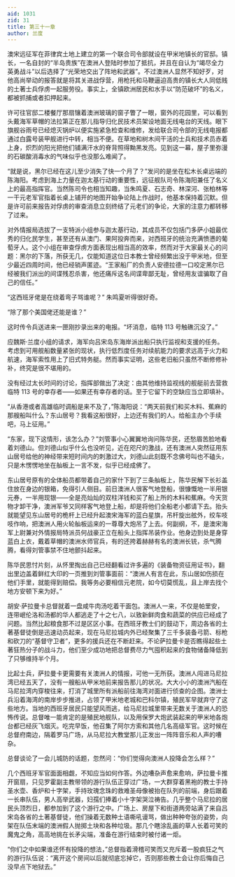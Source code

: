 ```yaml
---
aid: 1031
zid: 31
title: 第三十一章
author: 兰度
---
```


澳宋远征军在菲律宾土地上建立的第一个联合司令部就设在甲米地镇长的官邸。镇长，一名自封的“半岛贵族”在澳洲人登陆时参加了抵抗，并且在自认为“竭尽全力英勇战斗”以后选择了“光荣地交出了阵地和武器”。不过澳洲人显然不知好歹，对他高尚举动的报答就是将其关进战俘营，用枪托和马鞭逼迫高贵的镇长大人同低贱的土著士兵俘虏一起服劳役。事实上，全镇欧洲居民和水手以“防范破坏”的名义，都被抓捕或者扣押起来。

许可往官邸二楼餐厅那扇镶着澳洲玻璃的窗子瞥了一眼，窗外的花园里，可以看到头戴海军草帽的法拉第正在那儿指导归化民技术员架设地面无线电台的天线。眼下旗舰谷雨号已经熄灭锅炉以便实施紧急检查和维修，发给联合司令部的无线电报都通过白露号装甲舰进行中转，相当不便。在草地和树木间干活的士兵和技术员赤着上身，炽烈的阳光把他们铺满汗水的脊背照得黝黑发亮。见到这一幕，屋子里弥漫的石碳酸消毒水的气味似乎也没那么难闻了。

“就是说，黑尔已经在这儿至少消失了快一个月了？”发问的是坐在松木长桌远端的陈海阳。考虑到海上力量在迦太基行动的重要性，远征舰队司令陈海阳兼任了名义上的最高指挥官。当然陈司令也相当知趣，当朱鸣夏、石志奇、林深河、张柏林等一干元老军官指着长桌上铺开的地图开始争论陆上作战时，他基本保持着沉默。但是许可前来报告对俘虏的审查消息立刻终结了元老们的争论，大家的注意力都转移了过来。

对外情报局选拔了一支特派小组参与迦太基行动，其成员不仅包括门多萨小姐最优秀的归化民学生，甚至还有从澳门、果阿投奔而来，对西班牙的统治充满愤懑的葡萄牙人。这个小组在审查俘虏方面表现出相当高的效率，然而对于大家最关心的问题：黑尔的下落，所获无几，仅能知道这位日本教士曾经频繁出没于甲米地，但至少最近四周时间，他已经销声匿迹。“王家船厂的负责人安德拉德一口咬定黑尔已经被我们派出的间谍残忍杀害，他还痛斥这名间谍卑鄙无耻，曾经用友谊骗取了自己的信任。”

“这西班牙佬是在绕着弯子骂谁呢？” 朱鸣夏听得很好奇。

“除了那个美国佬还能是谁？”

这时传令兵送进来一匣刚抄录出来的电报。“坏消息，临特 113 号触礁沉没了。”

应魏斯·兰度小组的请求，海军向吕宋岛东海岸派出船只执行监视和支援的任务。考虑到可用舰船数量紧张的现状，执行低烈度任务对续航能力的要求远高于火力和航速，海军索性用上了旧式特务艇。然而事实证明，这些老旧船只虽然不断修修补补，终究是很不堪用的。

没有经过太长时间的讨论，指挥部做出了决定：由其他维持监视线的舰艇前去营救临特 113 号的幸存者——如果还有幸存者的话。至于它留下的空缺应当立即填补。

“从香港或者高雄临时调船是来不及了，”陈海阳说：“两天前我们和买木料、蕉麻的那艘船叫什么？东山居号？我看这船很好，上边还有我们的人。给船主办个手续吧，马上征用。”

“东家，现下这情形，该怎么办？”刘管事小心翼翼地询问陈华民，还愁眉苦脸地看着刘德山。但刘德山似乎什么也没听见，近在咫尺的激战，还有澳洲人突然征用东山居号给他的神经带来短时间内的刺激过大，刘德山此刻既不念佛号叫也不磕头，只是木愣愣地坐在舢板上一言不发，似乎已经成佛了。

东山居号原有的全体船员都带着自己的家什下到了三条舢板上，陈华民解下长衫盖住放在身边的银箱，免得引人侧目。前日澳洲人很客气地登船，很慷慨地一半用银元券，一半用现银——全是亮灿灿的双柱洋钱和买了船上所的木料和蕉麻。今天货物才卸干净，澳洲军爷又同样客气地登上船，却是将他们全船老小都请下去。抬头就能望见东山居号的桅杆上已经升起澳宋海军的蓝白星旗，吊杆旋出舷外，绞车吱吱作响，把澳洲人用火轮舢板运来的一尊尊大炮吊了上去。何副纲，不，是澳宋海军上尉兼对外情报局特派员何战豪正立在船头上指挥吊装作业。他身边到处是身穿蓝白上衣，戴着草帽的澳洲水师官兵，有的还挎着赫赫有名的澳洲长铳，杀气腾腾，看得刘管事禁不住地颤抖起来。

陈华民思忖片刻，从怀里掏出自己已经翻看过许多遍的《装备物资征用证书》，翻出里边盖着鲜红大印的一页推到刘管事面前：“澳洲人有言在此，东山居如伤损在他们手里，就能得到赔偿。我等务必要相信元老院，如今切莫慌乱，且上岸去找个地方安顿下来为好。”

胡安·萨拉曼卡总督就着一盘咸牛肉汤吃着干面包。澳洲人一来，不仅是帕里安，连带岷伦洛和汤都的华人都逃走了十之七八，以致新鲜肉食和蔬菜的供应已经成了问题。当然比起粮食那不过是区区小事。在西班牙教士们的鼓动下，周边各省的土著基督徒倒是迅速动员起来，现在马尼拉城内外已经聚集了三千多装备弓箭、标枪和砍刀的“基督守卫者”，更多的援兵还在不断赶来。不论萨拉曼卡是否瞧得起些土著狂热分子的战斗力，他们至少成功地把总督费尽力气囤积起来的食物储备降低到了只够维持半个月。

比起士兵，萨拉曼卡更需要有关澳洲人的情报，可他一无所获。澳洲人闯进马尼拉湾已经五天了，没有一艘船从甲米地前来报告那儿的状况。大大小小的澳洲汽船在马尼拉湾内穿梭往来，打消了城里所有派船前往海湾对面进行侦查的企图。澳洲士兵沿着海湾的南岸步步推进，占领了甲米地老城和巴科尔镇，殖民军早就弃守了这些地方。当地的西班牙居民只能望风而逃，给马尼拉城里带来无数关于澳洲人的恐怖传说。总督唯一能肯定的是殖民地舰队，以及用保罗大炮武装起来的甲米地各炮台都已经灰飞烟灭。吃完早饭，他召集了阿尔方索和其他几名高级军官。这时候在总督府南边，隔着罗马广场，从马尼拉大教堂那儿正发出一阵阵音乐和人声的嘈杂。

总督谈论了一会儿城防的话题，忽然问：“你们觉得向澳洲人投降会怎么样？”

几个西班牙军官面面相觑，不知应当如何作答。外边嘈杂声愈来愈响，萨拉曼卡推开窗扇，只见罗霍副主教带领的游行队伍正穿过广场，一大群穿着黑袍的教士手持圣水壶、香炉和十字架，手持玫瑰念珠的救难圣母像被抬在队列的前端，身后跟着一长串队伍，男人高举武器，妇孺们捧着小十字架哭泣祷告。几乎整个马尼拉的居民头顶烈日，都参加到了这个游行之中。广场上、房屋下和街道两旁站满了来自吕宋岛各省的土著基督徒，他们操着无数种土语嘶吼谩骂，做出种种夸张的姿势，向架在队伍末端的澳洲假人抛掷土块和各种垃圾。那几个瞎涂乱画的草人长着可笑的魔鬼之角，高高地挑在长矛尖端，准备在游行结束时被付诸一炬。

“你们之中如果谁还怀有投降的想法，”总督指着滑稽可笑而又充斥着一股疯狂之气的游行队伍说：“离开这个房间以后就彻底忘掉它，否则那些教士会让你后悔自己没早点下地狱去。”
